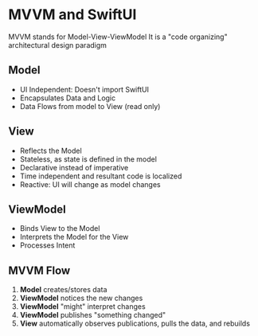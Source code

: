 # MVVM and SwiftUI

MVVM stands for Model-View-ViewModel
It is a "code organizing" architectural design paradigm

## Model
* UI Independent: Doesn't import SwiftUI
* Encapsulates Data and Logic
* Data Flows from model to View (read only)

## View
* Reflects the Model
* Stateless, as state is defined in the model
* Declarative instead of imperative
* Time independent and resultant code is localized
* Reactive: UI will change as model changes

## ViewModel
* Binds View to the Model
* Interprets the Model for the View
* Processes Intent

## MVVM Flow
1. **Model** creates/stores data
2. **ViewModel** notices the new changes
3. **ViewModel** "might" interpret changes
4. **ViewModel** publishes "something changed"
5. **View** automatically observes publications, pulls the data, and rebuilds
